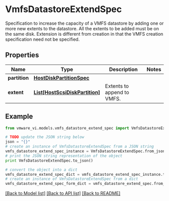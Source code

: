 # VmfsDatastoreExtendSpec

Specification to increase the capacity of a VMFS datastore by adding one or more new extents to the datastore.  All the extents to be added must be on the same disk. Extension is different from creation in that the VMFS creation specification need not be specified. 

## Properties
Name | Type | Description | Notes
------------ | ------------- | ------------- | -------------
**partition** | [**HostDiskPartitionSpec**](HostDiskPartitionSpec.md) |  | 
**extent** | [**List[HostScsiDiskPartition]**](HostScsiDiskPartition.md) | Extents to append to VMFS.  | 

## Example

```python
from vmware_vi.models.vmfs_datastore_extend_spec import VmfsDatastoreExtendSpec

# TODO update the JSON string below
json = "{}"
# create an instance of VmfsDatastoreExtendSpec from a JSON string
vmfs_datastore_extend_spec_instance = VmfsDatastoreExtendSpec.from_json(json)
# print the JSON string representation of the object
print VmfsDatastoreExtendSpec.to_json()

# convert the object into a dict
vmfs_datastore_extend_spec_dict = vmfs_datastore_extend_spec_instance.to_dict()
# create an instance of VmfsDatastoreExtendSpec from a dict
vmfs_datastore_extend_spec_form_dict = vmfs_datastore_extend_spec.from_dict(vmfs_datastore_extend_spec_dict)
```
[[Back to Model list]](../README.md#documentation-for-models) [[Back to API list]](../README.md#documentation-for-api-endpoints) [[Back to README]](../README.md)


